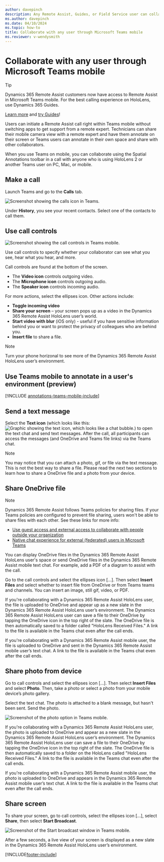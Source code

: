 ```yaml
---
author: davepinch
description: Any Remote Assist, Guides, or Field Service user can collaborate with other users through the Microsoft Teams mobile app.
ms.author: davepinch
ms.date: 04/10/2024
ms.topic: how-to
title: Collaborate with any user through Microsoft Teams mobile
ms.reviewer: v-wendysmith
---
```


# Collaborate with any user through Microsoft Teams mobile

> [!TIP]
> Dynamics 365 Remote Assist customers now have access to Remote Assist in Microsoft Teams mobile. For the best calling experience on HoloLens, use Dynamics 365 Guides.
>
> [Learn more](https://go.microsoft.com/fwlink/?linkid=2227374) and [try Guides](https://go.microsoft.com/fwlink/?linkid=2227510)!

Users can initiate a Remote Assist call right within Teams mobile without switching apps to get support from a remote expert. Technicians can share their mobile camera view with a remote expert and have them annotate on their screen or Teams users can annotate in their own space and share with other collaborators.

When you use Teams on mobile, you can collaborate using the Spatial Annotations toolbar in a call with anyone who is using HoloLens 2 or another Teams user on PC, Mac, or mobile.

## Make a call

Launch Teams and go to the **Calls** tab.

  ![Screenshot showing the calls icon in Teams.](media/TeamsMobile_Call.png)

Under **History**, you see your recent contacts. Select one of the contacts to call them.

## Use call controls

![Screenshot showing the call controls in Teams mobile.](media/TeamsMobile_CallControl.png "Call control")

Use call controls to specify whether your collaborator can see what you see, hear what you hear, and more.

Call controls are found at the bottom of the screen.
- The **Video icon** controls outgoing video.
- The **Microphone icon** controls outgoing audio.
- The **Speaker icon** controls incoming audio.

For more actions, select the ellipses icon. Other actions include:
-	**Toggle incoming video**
-	**Share your screen** – your screen pops up as a video in the Dynamics 365 Remote Assist HoloLens user’s world.
-	**Start video with blur** (iOS only) - useful if you have sensitive information behind you or want to protect the privacy of colleagues who are behind you.
- **Insert file** to share a file.

> [!NOTE]
> Turn your phone horizonal to see more of the Dynamics 365 Remote Assist HoloLens user’s environment.

## Use Teams mobile to annotate in a user's environment (preview)

[!INCLUDE [annotations-teams-mobile-include](../includes/annotations-teams-mobile.md)]

<!--- This topic in RA and Field Serive. Field Service topic is annotations-teams-mobile.md --->

## Send a text message

Select the **Text icon** (which looks like this: ![Graphic showing the text icon, which looks like a chat bubble.](media/TeamsMobile_Text.png)) to open the text chat and send text messages. After the call, all participants can access the messages (and OneDrive and Teams file links) via the Teams chat. 

> [!NOTE]
> You may notice that you can attach a photo, gif, or file via the text message. This is not the best way to share a file. Please read the next two sections to learn how to share a OneDrive file and a photo from your device.

## Share OneDrive file

> [!NOTE]
> Dynamics 365 Remote Assist follows Teams policies for sharing files. If your Teams policies are configured to prevent file sharing, users won't be able to share files with each other. See these links for more info:
> - [Use guest access and external access to collaborate with people outside your organization](/microsoftteams/communicate-with-users-from-other-organizations#compare-external-and-guest-access)
> - [Native chat experience for external (federated) users in Microsoft Teams](/microsoftteams/native-chat-for-external-users)

You can display OneDrive files in the Dynamics 365 Remote Assist HoloLens user's space or send OneDrive files in the Dynamics 365 Remote Assist mobile text chat. For example, add a PDF of a diagram to assist with the call.

Go to the call controls and select the ellipses icon [...]. Then select **Insert Files** and select whether to insert file from OneDrive or from Teams teams and channels. You can insert an image, still gif, video, or PDF.

If you're collaborating with a Dynamics 365 Remote Assist HoloLens user, the file is uploaded to OneDrive and appear up as a new slate in the Dynamics 365 Remote Assist HoloLens user’s environment. The Dynamics 365 Remote Assist HoloLens user can save a file to their OneDrive by tapping the OneDrive icon in the top right of the slate. The OneDrive file is then automatically saved to a folder called "HoloLens Received Files." A link to the file is available in the Teams chat even after the call ends.

If you're collaborating with a Dynamics 365 Remote Assist mobile user, the file is uploaded to OneDrive and sent in the Dynamics 365 Remote Assist mobile user’s text chat. A link to the file is available in the Teams chat even after the call ends.

## Share photo from device

Go to call controls and select the ellipses icon […]. Then select **Insert Files** and select **Photo**. Then, take a photo or select a photo from your mobile device’s photo gallery.

Select the text chat. The photo is attached to a blank message, but hasn't been sent. Send the photo.

![Screenshot of the photo option in Teams mobile.](media/TeamsMobile_SharePhoto.png "SharePhoto")

If you're collaborating with a Dynamics 365 Remote Assist HoloLens user, the photo is uploaded to OneDrive and appear as a new slate in the Dynamics 365 Remote Assist HoloLens user’s environment. The Dynamics 365 Remote Assist HoloLens user can save a file to their OneDrive by tapping the OneDrive icon in the top right of the slate. The OneDrive file is then automatically saved to a folder on the HoloLens called "HoloLens Received Files." A link to the file is available in the Teams chat even after the call ends.

If you're collaborating with a Dynamics 365 Remote Assist mobile user, the photo is uploaded to OneDrive and appears in the Dynamics 365 Remote Assist mobile user’s text chat. A link to the file is available in the Teams chat even after the call ends.

## Share screen

To share your screen, go to call controls, select the ellipses icon […], select **Share**, then select **Start Broadcast**.

![Screenshot of the Start broadcast window in Teams mobile.](media/TeamsMobile_ScreenBroadcast.png "ScreenBroadcast")

After a few seconds, a live view of your screen is displayed as a new slate in the Dynamics 365 Remote Assist HoloLens user’s environment. 


[!INCLUDE[footer-include](../includes/footer-banner.md)]
